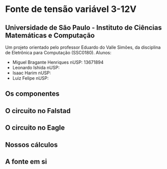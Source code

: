 # Fonte de tensão variável 3-12V
## Universidade de São Paulo - Instituto de Ciências Matemáticas e Computação
Um projeto orientado pelo professor Eduardo do Valle Simões, da disciplina de Eletrônica para Computação (SSC0180).
Alunos:
  - Miguel Bragante Henriques nUSP: 13671894
  - Leonardo Ishida nUSP: 
  - Isaac Harim nUSP:
  - Luiz Felipe nUSP: 
## Os componentes
## O circuito no Falstad
## O circuito no Eagle
## Nossos cálculos
## A fonte em si
